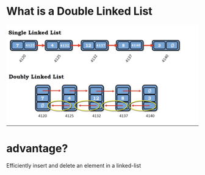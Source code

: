 # What is a Double Linked List

<img src='../assets/117_1.png'></img>

# advantage?

Efficiently insert and delete an element in a linked-list
